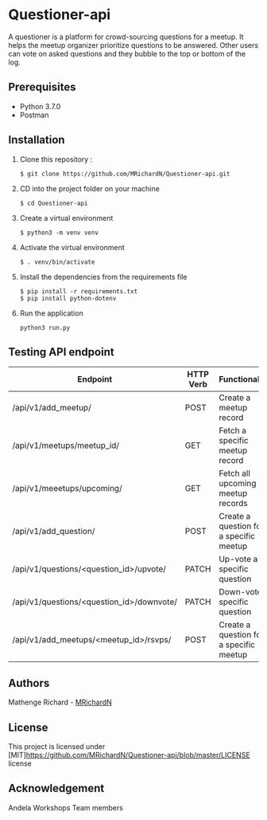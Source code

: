 # Questioner-api
A questioner is a platform for crowd-sourcing questions for a meetup. It helps the meetup organizer prioritize  questions to be answered. Other users can vote on asked questions and they bubble to the top  or bottom of the log.

## Prerequisites
- Python 3.7.0 
- Postman


## Installation
1. Clone this repository :

	```
    $ git clone https://github.com/MRichardN/Questioner-api.git
    ```

2. CD into the project folder on your machine

	```
    $ cd Questioner-api
    ```

3. Create a virtual environment

    ```
    $ python3 -m venv venv
    ```

4. Activate the virtual environment

	```
    $ . venv/bin/activate
    ```

5. Install the dependencies from the requirements file

	```
    $ pip install -r requirements.txt
    $ pip install python-dotenv
    ```

6. Run the application

    ```
    python3 run.py
    ```

## Testing API endpoint

| Endpoint                             | HTTP Verb   | Functionality           |
| ------------------------------------ | ----------- | ----------------------- |    
| /api/v1/add_meetup/                  | POST        | Create a meetup record       |
| /api/v1/meetups/meetup_id/           | GET         | Fetch a specific meetup record |
| /api/v1/meeetups/upcoming/           | GET         | Fetch all upcoming meetup records       |
| /api/v1/add_question/                | POST        | Create a question for a specific meetup   |
| /api/v1/questions/<question_id>/upvote/| PATCH       | Up-vote a specific question       |
| /api/v1/questions/<question_id>/downvote/| PATCH       | Down-vote a specific question       |
| /api/v1/add_meetups/<meetup_id>/rsvps/   | POST        | Create a question for a specific meetup   |

## Authors
Mathenge Richard - [MRichardN](https://github.com/MRichardN)

## License
This project is licensed under [MIT]https://github.com/MRichardN/Questioner-api/blob/master/LICENSE license

## Acknowledgement
Andela Workshops
Team members